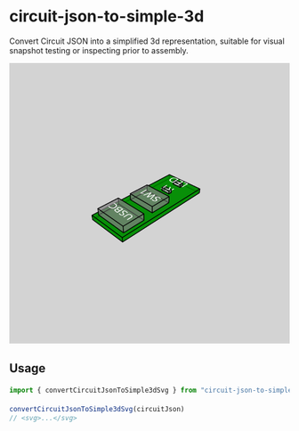 # circuit-json-to-simple-3d

Convert Circuit JSON into a simplified 3d representation, suitable for visual
snapshot testing or inspecting prior to assembly.

![example 3d svg](./tests/__snapshots__/angle1.snap.svg)

## Usage

```ts
import { convertCircuitJsonToSimple3dSvg } from "circuit-json-to-simple-3d"

convertCircuitJsonToSimple3dSvg(circuitJson)
// <svg>...</svg>
```
